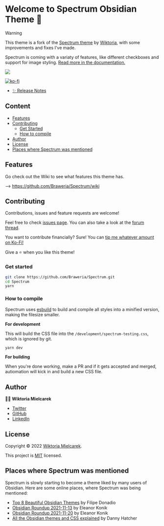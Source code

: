 # Welcome to Spectrum Obsidian Theme 👋

> [!WARNING]
> This theme is a fork of the [Spectrum theme](https://github.com/wiktoriavh/Spectrum) by [Wiktoria](https://github.com/wiktoriavh), with some improvements and fixes I've made.

Spectrum is coming with a variaty of features, like different checkboxes and support for image styling. [Read more in the documentation.](https://github.com/Braweria/Spectrum/wiki)

![](./SpectrumPreview.png)

[![ko-fi](https://ko-fi.com/img/githubbutton_sm.svg)](https://ko-fi.com/braweria)

- [✨ Release Notes](https://github.com/Braweria/Spectrum/releases)

## Content

- [Features](#Features)
- [Contributing](#Contributing)
  - [Get Started](#Get-Started)
  - [How to compile](#How-to-compile)
- [Author](#Author)
- [License](#License)
- [Places where Spectrum was mentioned](#Places-where-Spectrum-was-mentioned)


## Features

Go check out the Wiki to see what features this theme has.  

--> https://github.com/Braweria/Spectrum/wiki
## Contributing

Contributions, issues and feature requests are welcome!

Feel free to check [issues page](https://github.com/Braweria/Spectrum/issues). You can also take a look at the [forum thread](https://forum.obsidian.md/t/12688).

You want to contribute financially? Sure! You can [tip me whatever amount on Ko-Fi!](https://ko-fi.com/braweria)

Give a ⭐️ when you like this theme!
### Get started 

```sh
git clone https://github.com/Braweria/Spectrum.git
cd Spectrum
yarn
```

### How to compile

Spectrum uses [esbuild](https://esbuild.github.io) to build and compile all styles into a minified version, making the filesize smaller.

**For development**

This will build the CSS file into the `/development/spectrum-testing.css`, which is ignored by git.

```sh
yarn dev
```

**For building**

When you're done working, make a PR and if it gets accepted and merged, autiomation will kick in and build a new CSS file.

## Author

👩‍💻 **Wiktoria Mielcarek**

* [Twitter](https://twitter.com/braweria)
* [GitHub](https://github.com/Braweria)
* [LinkedIn](https://linkedin.com/in/wiktoria-mielcarek)

## License

Copyright © 2022 [Wiktoria Mielcarek](https://github.com/Braweria).

This project is [MIT](https://github.com/Braweria/Spectrum/blob/master/LICENSE) licensed.

## Places where Spectrum was mentioned

Spectrum is slowly starting to become a theme liked by many users of Obsidian. Here are some online places, where Spectrum was being mentioned:

- [Top 8 Beautiful Obsidian Themes](https://www.youtube.com/watch?v=JgtyQeWkXxE) by Filipe Donadio
- [Obsidian Roundup 2021-11-13](https://www.obsidianroundup.org/2021-11-13-wysiwyg-called-live-preview-is-here/) by Eleanor Konik
- [Obsidian Roundup 2021-11-20](https://www.obsidianroundup.org/2021-11-20/) by Eleanor Konik
- [All the Obsidian themes and CSS explained](https://youtu.be/W7OUgdvXh0o?t=5223) by Danny Hatcher
